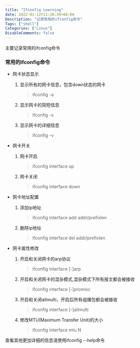 ```yaml
---
title: "Ifconfig Learning"
date: 2022-01-12T11:26:59+08:00
Description: "记录常用的ifconfig命令"
Tags: ["shell"]
Categories: ["Linux"]
DisableComments: false
---
```


主要记录常用的ifconfig命令
<!--more-->
### 常用的ifconfig命令  
+ 网卡状态显示  

	1. 显示所有的网卡信息，包含down状态的网卡  
	
		>ifconfig -a
		
	2. 显示网卡的简短信息  

		>ifconfig -s  

	3. 显示网卡的详细信息  

		>ifconfig -v
		
+ 网卡开关  

	1. 网卡开启  

		>ifconfig interface up

	2. 网卡关闭  

		>ifconfig interface down

+ 网卡地址配置  

	1. 添加ip地址  

		>ifconfig interface add addr/prefixlen

	2. 删除ip地址  

		>ifconfig interface del addr/prefixlen

+ 网卡属性修改

	1. 开启和关闭网卡的arp协议  

		>ifconfig interface [-]arp  

	2. 开启和关闭网卡的混杂模式,混杂模式下所有报文都会被接收  

		>ifconfig interface [-]promisc  

	3. 开启和关闭allmulti，开启后所有组播包都会被接收  

		>ifconfig interface [-]allmulti  

	4. 修改MTU(Maximum Transfer Unit)的大小  

		>ifconfig interface mtu N

查看其他更加详细的信息请使用ifconfig --help命令  
